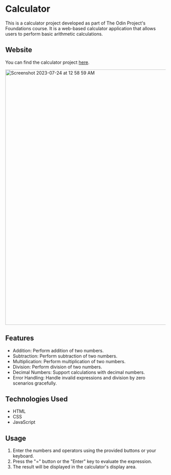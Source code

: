 # Calculator

This is a calculator project developed as part of The Odin Project's Foundations course. It is a web-based calculator application that allows users to perform basic arithmetic calculations.

## Website

You can find the calculator project [here](https://vndlgd.github.io/calculator/). 

<img width="800" alt="Screenshot 2023-07-24 at 12 58 59 AM" src="https://github.com/vndlgd/calculator/assets/46804151/05c13a2d-8200-4570-bfd3-c212719cc1cc">

## Features

- Addition: Perform addition of two numbers.
- Subtraction: Perform subtraction of two numbers.
- Multiplication: Perform multiplication of two numbers.
- Division: Perform division of two numbers.
- Decimal Numbers: Support calculations with decimal numbers.
- Error Handling: Handle invalid expressions and division by zero scenarios gracefully.

## Technologies Used

- HTML
- CSS
- JavaScript

## Usage

1. Enter the numbers and operators using the provided buttons or your keyboard.
2. Press the "=" button or the "Enter" key to evaluate the expression.
3. The result will be displayed in the calculator's display area.




